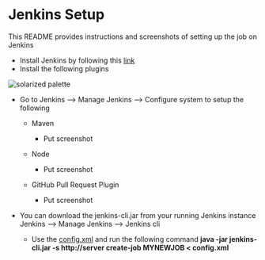 # Jenkins Setup

This README provides instructions and screenshots of setting up the job on Jenkins

- Install Jenkins by following this [link](https://jenkins-ci.org)
- Install the following plugins 

![solarized palette](https://github.com/altercation/solarized/raw/master/img/solarized-palette.png)

- Go to Jenkins --> Manage Jenkins --> Configure system to setup the following
    - Maven
      - Put screenshot

    - Node
      - Put screenshot

    - GitHub Pull Request Plugin
      - Put screenshot

- You can download the jenkins-cli.jar from your running Jenkins instance
    Jenkins --> Manage Jenkins --> Jenkins cli
    - Use the [config.xml](https://github.com/ssvaidyanathan/api-ci-tools/blob/cricket-app/jenkins-setup/config.xml) and run the following command **java -jar jenkins-cli.jar -s http://server create-job MYNEWJOB < config.xml**

